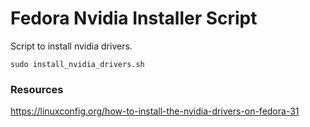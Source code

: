 # Fedora Nvidia Installer Script
Script to install nvidia drivers.

```
sudo install_nvidia_drivers.sh
```

### Resources
https://linuxconfig.org/how-to-install-the-nvidia-drivers-on-fedora-31
